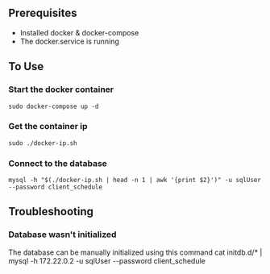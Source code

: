 ## Prerequisites
 - Installed docker & docker-compose
 - The docker.service is running

## To Use 

### Start the docker container
    sudo docker-compose up -d 
    
### Get the container ip 
    sudo ./docker-ip.sh
    
### Connect to the database
    mysql -h "$(./docker-ip.sh | head -n 1 | awk '{print $2}')" -u sqlUser --password client_schedule        

## Troubleshooting

### Database wasn't initialized
The database can be manually initialized using this command
    cat initdb.d/* | mysql -h 172.22.0.2 -u sqlUser --password client_schedule